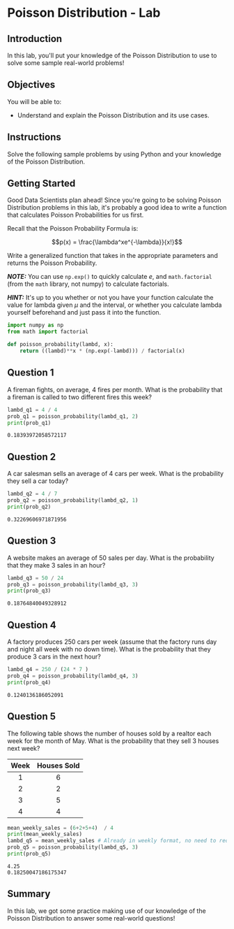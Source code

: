 
# Poisson Distribution - Lab

## Introduction

In this lab, you'll put your knowledge of the Poisson Distribution to use to solve some sample real-world problems!

## Objectives

You will be able to:

* Understand and explain the Poisson Distribution and its use cases.


## Instructions

Solve the following sample problems by using Python and your knowledge of the Poisson Distribution.

## Getting Started

Good Data Scientists plan ahead! Since you're going to be solving Poisson Distribution problems in this lab, it's probably a good idea to write a function that calculates Poisson Probabilities for us first. 

Recall that the Poisson Probability Formula is:

$$p(x) = \frac{\lambda^xe^{-\lambda}}{x!}$$

Write a generalized function that takes in the appropriate parameters and returns the Poisson Probability.

**_NOTE:_**  You can use `np.exp()` to quickly calculate $e$, and `math.factorial` (from the `math` library, not numpy) to calculate factorials. 

**_HINT:_** It's up to you whether or not you have your function calculate the value for lambda given $\mu$ and the interval, or whether you calculate lambda yourself beforehand and just pass it into the function. 


```python
import numpy as np
from math import factorial
```


```python
def poisson_probability(lambd, x):
    return ((lambd)**x * (np.exp(-lambd))) / factorial(x)
```

## Question 1

A fireman fights, on average, 4 fires per month. What is the probability that a fireman is called to two different fires this week?


```python
lambd_q1 = 4 / 4
prob_q1 = poisson_probability(lambd_q1, 2)
print(prob_q1)
```

    0.18393972058572117


## Question 2

A car salesman sells an average of 4 cars per week.  What is the probability they sell a car today?


```python
lambd_q2 = 4 / 7
prob_q2 = poisson_probability(lambd_q2, 1)
print(prob_q2)
```

    0.32269606971871956


## Question 3

A website makes an average of 50 sales per day.  What is the probability that they make 3 sales in an hour? 


```python
lambd_q3 = 50 / 24
prob_q3 = poisson_probability(lambd_q3, 3)
print(prob_q3)
```

    0.18764840049328912


## Question 4

A factory produces 250 cars per week (assume that the factory runs day and night all week with no down time). What is the probability that they produce 3 cars in the next hour?


```python
lambd_q4 = 250 / (24 * 7 )
prob_q4 = poisson_probability(lambd_q4, 3)
print(prob_q4) 
```

    0.1240136186052091


## Question 5

The following table shows the number of houses sold by a realtor each week for the month of May. What is the probability that they sell 3 houses next week?

| Week | Houses Sold |
|:----:|:-----------:|
|   1  |      6      |
|   2  |      2      |
|   3  |      5      |
|   4  |      4      |


```python
mean_weekly_sales = (6+2+5+4)  / 4 
print(mean_weekly_sales)
lambd_q5 = mean_weekly_sales # Already in weekly format, no need to reduce further
prob_q5 = poisson_probability(lambd_q5, 3)
print(prob_q5)
```

    4.25
    0.18250047186175347


## Summary

In this lab, we got some practice making use of our knowledge of the Poisson Distribution to answer some real-world questions!
